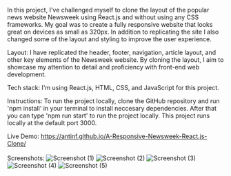 In this project, I've challenged myself to clone the layout of the popular news website Newsweek using React.js and without using any CSS frameworks. My goal was to create a fully responsive website that looks great on devices as small as 320px. In addition to replicating the
site I also changed some of the layout and styling to improve the user experience.

Layout: I have replicated the header, footer, navigation, article layout, and other key elements of the Newsweek website. By cloning the layout, I aim to showcase my attention to detail and proficiency with front-end web development.

Tech stack: I'm using React.js, HTML, CSS, and JavaScript for this project.

Instructions: To run the project locally, clone the GitHub repository and run 'npm install' in your terminal to install neccesary dependencies. After that you can type 'npm run start' to run the project locally. This project runs locally at the default port 3000.

Live Demo: https://antinf.github.io/A-Responsive-Newsweek-React.js-Clone/
<br></br>
Screenshots:
![Screenshot (1)](https://user-images.githubusercontent.com/87878255/230530539-43f48898-280b-40dc-8b16-9beee01e4ebe.png)
![Screenshot (2)](https://user-images.githubusercontent.com/87878255/230530653-c1a1e937-03fe-4744-b6a0-e371771ca1fd.png)
![Screenshot (3)](https://user-images.githubusercontent.com/87878255/230530672-036ea12d-8097-46e3-b99c-c20a7f430094.png)
![Screenshot (4)](https://user-images.githubusercontent.com/87878255/230530694-824b3be3-c1c7-456d-a205-86d68b9ffd65.png)
![Screenshot (5)](https://user-images.githubusercontent.com/87878255/230530682-bf28828d-cb02-47a9-b23e-c9a5a3da5be5.png)

